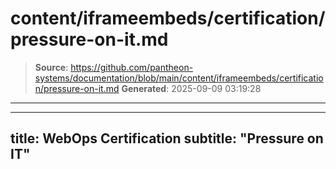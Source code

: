 # content/iframeembeds/certification/pressure-on-it.md

> **Source**: https://github.com/pantheon-systems/documentation/blob/main/content/iframeembeds/certification/pressure-on-it.md
> **Generated**: 2025-09-09 03:19:28

---

---
title: WebOps Certification
subtitle: "Pressure on IT"
---

<Partial file="certification-guide/pressure-on-it.md" />
